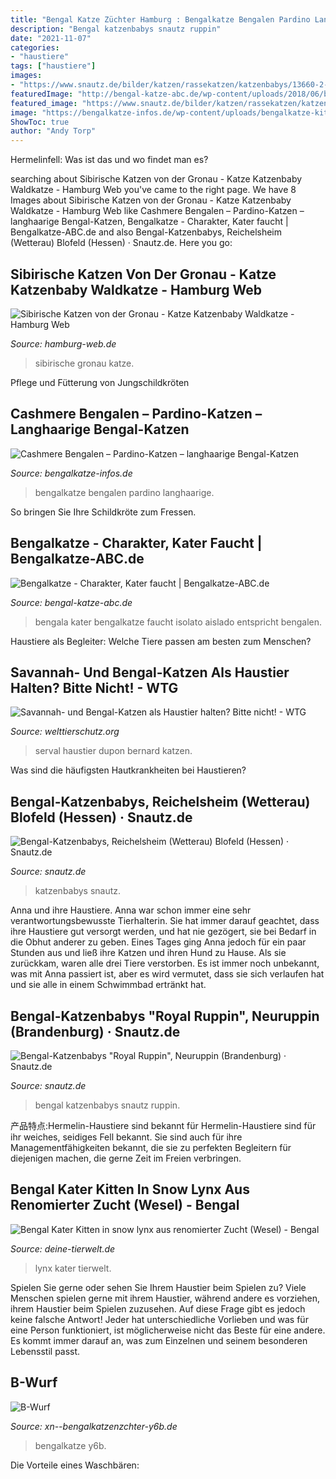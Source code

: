```yaml
---
title: "Bengal Katze Züchter Hamburg : Bengalkatze Bengalen Pardino Langhaarige"
description: "Bengal katzenbabys snautz ruppin"
date: "2021-11-07"
categories:
- "haustiere"
tags: ["haustiere"]
images:
- "https://www.snautz.de/bilder/katzen/rassekatzen/katzenbabys/13660-2-280x280.jpg"
featuredImage: "http://bengal-katze-abc.de/wp-content/uploads/2018/06/bengalkatze-charakter-kater-faucht.jpg"
featured_image: "https://www.snautz.de/bilder/katzen/rassekatzen/katzenbabys/13766-0-280x280.jpg"
image: "https://bengalkatze-infos.de/wp-content/uploads/bengalkatze-kitten-200x300.jpg"
ShowToc: true
author: "Andy Torp"
---
```



Hermelinfell: Was ist das und wo findet man es?

	

		
searching about Sibirische Katzen von der Gronau - Katze Katzenbaby Waldkatze - Hamburg Web you've came to the right page. We have 8 Images about Sibirische Katzen von der Gronau - Katze Katzenbaby Waldkatze - Hamburg Web like Cashmere Bengalen – Pardino-Katzen – langhaarige Bengal-Katzen, Bengalkatze - Charakter, Kater faucht | Bengalkatze-ABC.de and also Bengal-Katzenbabys, Reichelsheim (Wetterau) Blofeld (Hessen) · Snautz.de. Here you go:
		
    
## Sibirische Katzen Von Der Gronau - Katze Katzenbaby Waldkatze - Hamburg Web

<img loading=lazy src="https://www.hamburg-web.de/img/guide/HH-59426_1.jpg" onerror="this.onerror=null;this.src='https://tse2.mm.bing.net/th?id=OIP.-uAUEMxDpB-qmXgTK--TYwAAAA&amp;pid=15.1';" alt="Sibirische Katzen von der Gronau - Katze Katzenbaby Waldkatze - Hamburg Web">

_Source: hamburg-web.de_

>sibirische gronau katze. 

	

Pflege und Fütterung von Jungschildkröten

    
## Cashmere Bengalen – Pardino-Katzen – Langhaarige Bengal-Katzen

<img loading=lazy src="https://bengalkatze-infos.de/wp-content/uploads/bengalkatze-kitten-200x300.jpg" onerror="this.onerror=null;this.src='https://tse4.mm.bing.net/th?id=OIP.N6w_03nQqMwl8m3IJqTlowAAAA&amp;pid=15.1';" alt="Cashmere Bengalen – Pardino-Katzen – langhaarige Bengal-Katzen">

_Source: bengalkatze-infos.de_

>bengalkatze bengalen pardino langhaarige. 

	

So bringen Sie Ihre Schildkröte zum Fressen.

    
## Bengalkatze - Charakter, Kater Faucht | Bengalkatze-ABC.de

<img loading=lazy src="http://bengal-katze-abc.de/wp-content/uploads/2018/06/bengalkatze-charakter-kater-faucht.jpg" onerror="this.onerror=null;this.src='https://tse1.mm.bing.net/th?id=OIP.Q49prLkGvkggoGmHF-QJgAHaE7&amp;pid=15.1';" alt="Bengalkatze - Charakter, Kater faucht | Bengalkatze-ABC.de">

_Source: bengal-katze-abc.de_

>bengala kater bengalkatze faucht isolato aislado entspricht bengalen. 

	

Haustiere als Begleiter: Welche Tiere passen am besten zum Menschen?

    
## Savannah- Und Bengal-Katzen Als Haustier Halten? Bitte Nicht! - WTG

<img loading=lazy src="https://welttierschutz.org/wp-content/uploads/2020/10/serval-wildkatze-savannah-haustier-tierschutz-blog-bernard-dupon-flickr-300x300.jpg" onerror="this.onerror=null;this.src='https://tse2.mm.bing.net/th?id=OIP.S46Fug7R6TorIedh249OnwAAAA&amp;pid=15.1';" alt="Savannah- und Bengal-Katzen als Haustier halten? Bitte nicht! - WTG">

_Source: welttierschutz.org_

>serval haustier dupon bernard katzen. 

	

Was sind die häufigsten Hautkrankheiten bei Haustieren?

    
## Bengal-Katzenbabys, Reichelsheim (Wetterau) Blofeld (Hessen) · Snautz.de

<img loading=lazy src="https://www.snautz.de/bilder/katzen/rassekatzen/katzenbabys/13660-2-280x280.jpg" onerror="this.onerror=null;this.src='https://tse3.mm.bing.net/th?id=OIP.Uir-yel3Y3ju3x70w51cIQAAAA&amp;pid=15.1';" alt="Bengal-Katzenbabys, Reichelsheim (Wetterau) Blofeld (Hessen) · Snautz.de">

_Source: snautz.de_

>katzenbabys snautz. 

	

Anna und ihre Haustiere.
Anna war schon immer eine sehr verantwortungsbewusste Tierhalterin. Sie hat immer darauf geachtet, dass ihre Haustiere gut versorgt werden, und hat nie gezögert, sie bei Bedarf in die Obhut anderer zu geben. Eines Tages ging Anna jedoch für ein paar Stunden aus und ließ ihre Katzen und ihren Hund zu Hause. Als sie zurückkam, waren alle drei Tiere verstorben. Es ist immer noch unbekannt, was mit Anna passiert ist, aber es wird vermutet, dass sie sich verlaufen hat und sie alle in einem Schwimmbad ertränkt hat.

    
## Bengal-Katzenbabys &quot;Royal Ruppin&quot;, Neuruppin (Brandenburg) · Snautz.de

<img loading=lazy src="https://www.snautz.de/bilder/katzen/rassekatzen/katzenbabys/13766-0-280x280.jpg" onerror="this.onerror=null;this.src='https://tse4.mm.bing.net/th?id=OIP._1Inuy65XV-ggtMCHGPh6QAAAA&amp;pid=15.1';" alt="Bengal-Katzenbabys &quot;Royal Ruppin&quot;, Neuruppin (Brandenburg) · Snautz.de">

_Source: snautz.de_

>bengal katzenbabys snautz ruppin. 

	

产品特点:Hermelin-Haustiere sind bekannt für
Hermelin-Haustiere sind für ihr weiches, seidiges Fell bekannt. Sie sind auch für ihre Managementfähigkeiten bekannt, die sie zu perfekten Begleitern für diejenigen machen, die gerne Zeit im Freien verbringen.

    
## Bengal Kater Kitten In Snow Lynx Aus Renomierter Zucht (Wesel) - Bengal

<img loading=lazy src="https://www.deine-tierwelt.de/fotos/121737505_xl.jpg" onerror="this.onerror=null;this.src='https://tse1.mm.bing.net/th?id=OIP.4U5yaulrKL-_yvUeTFpTPAHaD3&amp;pid=15.1';" alt="Bengal Kater Kitten in snow lynx aus renomierter Zucht (Wesel) - Bengal">

_Source: deine-tierwelt.de_

>lynx kater tierwelt. 

	

Spielen Sie gerne oder sehen Sie Ihrem Haustier beim Spielen zu?
Viele Menschen spielen gerne mit ihrem Haustier, während andere es vorziehen, ihrem Haustier beim Spielen zuzusehen. Auf diese Frage gibt es jedoch keine falsche Antwort! Jeder hat unterschiedliche Vorlieben und was für eine Person funktioniert, ist möglicherweise nicht das Beste für eine andere. Es kommt immer darauf an, was zum Einzelnen und seinem besonderen Lebensstil passt.

    
## B-Wurf

<img loading=lazy src="https://www.xn--bengalkatzenzchter-y6b.de/slideshow/p015_7_1.jpg" onerror="this.onerror=null;this.src='https://tse1.mm.bing.net/th?id=OIP.Q9mygzVB7dhLHDEDLYx_KQHaE7&amp;pid=15.1';" alt="B-Wurf">

_Source: xn--bengalkatzenzchter-y6b.de_

>bengalkatze y6b. 

	

Die Vorteile eines Waschbären:

